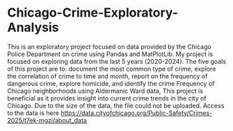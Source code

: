 # Chicago-Crime-Exploratory-Analysis
This is an exploratory project focused on data provided by the Chicago Police Department on crime using Pandas and MatPlotLib. My project is focused on exploring data from the last 5 years (2020-2024). The five goals of this project are to: document the most common type of crime, explore the correlation of crime to time and month, report on the frequency of dangerous crime, explore homicide, and identify the crime Frequency of Chicago neighborhoods using Aldermanic Ward data, This project is beneficial as it provides insight into current crime trends in the city of Chicago. Due to the size of the data, the file could not be uploaded. Access to the data is here https://data.cityofchicago.org/Public-Safety/Crimes-2025/t7ek-mgzi/about_data
